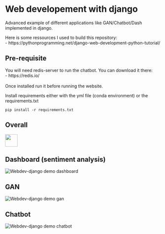 <h1>Web developement with django</h1>

<p>Advanced example of different applications like GAN/Chatbot/Dash implemented in django.</p>
<p>Here is some ressources I used to build this repository:<br>
- https://pythonprogramming.net/django-web-development-python-tutorial/ </p>

<h2>Pre-requisite</h2>

<p>You will need redis-server to run the chatbot. You can download it there: <br>
- https://redis.io/ <br><br>
Once installed run it before running the website.</p>

<p>Install requirements either with the yml file (conda environment) or the requirements.txt </p>

```
pip install -r requirements.txt
```

<h2>Overall</h2>

<img src="https://raw.githubusercontent.com/Kwirtz/Webdev-django/master/demogif/overall.gif" width="40" height="40" />

<h2>Dashboard (sentiment analysis)</h2>

![Webdev-django demo dashboard]((demogif/dashboard.gif))

<h2>GAN</h2>

![Webdev-django demo gan](demogif/gan.gif)

<h2>Chatbot</h2>

![Webdev-django demo chatbot](demogif/chatbot.gif)
